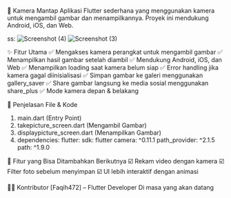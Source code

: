 📸 Kamera Mantap
Aplikasi Flutter sederhana yang menggunakan kamera untuk mengambil gambar dan menampilkannya. Proyek ini mendukung Android, iOS, dan Web.


ss:
![Screenshot (4)](https://github.com/user-attachments/assets/5f6669cf-151e-4d14-a0ed-76acdd4e7c37)
![Screenshot (3)](https://github.com/user-attachments/assets/f79764b3-0931-4e7c-9852-8edbf93e48ad)


✨ Fitur Utama
✅ Mengakses kamera perangkat untuk mengambil gambar
✅ Menampilkan hasil gambar setelah diambil
✅ Mendukung Android, iOS, dan Web
✅ Menampilkan loading saat kamera belum siap
✅ Error handling jika kamera gagal diinisialisasi
✅ Simpan gambar ke galeri menggunakan gallery_saver
✅ Share gambar langsung ke media sosial menggunakan share_plus
✅ Mode kamera depan & belakang

📜 Penjelasan File & Kode
1. main.dart (Entry Point)
2.  takepicture_screen.dart (Mengambil Gambar)
3. displaypicture_screen.dart (Menampilkan Gambar)
4. dependencies:
  flutter:
    sdk: flutter
  camera: ^0.11.1
  path_provider: ^2.1.5
  path: ^1.9.0

🎯 Fitur yang Bisa Ditambahkan Berikutnya
☑️ Rekam video dengan kamera
☑️ Filter foto sebelum menyimpan
☑️ UI lebih interaktif dengan animasi




👨‍💻 Kontributor
[Faqih472] – Flutter Developer Di masa yang akan datang 
